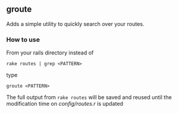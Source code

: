 ## groute

Adds a simple utility to quickly search over your routes.

### How to use

From your rails directory instead of

`rake routes | grep <PATTERN>`

type

`groute <PATTERN>`

The full output from `rake routes` will be saved and reused until the modification time on *config/routes.r* is
updated
